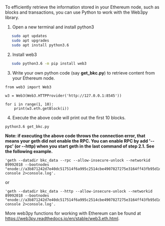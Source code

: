 To efficiently retrieve the information stored in your Ethereum node, such as blocks and transactions, you can use Python to work with the Web3py library. 

1. Open a new terminal and install python3 
```bash
   sudo apt updates
   sudo apt upgrades
   sudo apt install python3.6
```
2. Install web3
```bash
   sudo python3.6 -m pip install web3
```

3. Write your own python code (say __get_bkc.py__) to retrieve content from your Ethereum node. 
```
from web3 import Web3

w3 = Web3(Web3.HTTPProvider('http://127.0.0.1:8545'))

for i in range(1, 10):
    print(w3.eth.getBlock(i))
```

4. Execute the above code will print out the first 10 blocks.
```
python3.6 get_bkc.py
```
__Note: if executing the above code throws the connection error, that means your geth did not enable the RPC. You can enable RPC by add '--rpc' (or --http) when you start geth in  the last command of step 2.1. See the following example.__
```
'geth --datadir bkc_data --rpc --allow-insecure-unlock --networkid 89992018 --bootnodes "enode://a3b871242d7e40dc517514f6a995c2514cbe4907827275e3164ff43fb95d1d977d77e66da2e992c94a0843337fdfb86c9a02254e414db8ff0d6dbba15f32eb22@128.230.210.231:30301" console 2>console.log'.
``` 
or
```
'geth --datadir bkc_data --http --allow-insecure-unlock --networkid 89992018 --bootnodes "enode://a3b871242d7e40dc517514f6a995c2514cbe4907827275e3164ff43fb95d1d977d77e66da2e992c94a0843337fdfb86c9a02254e414db8ff0d6dbba15f32eb22@128.230.210.231:30301" console 2>console.log'.
```

More web3py functions for working with Ethereum can be found at https://web3py.readthedocs.io/en/stable/web3.eth.html.
